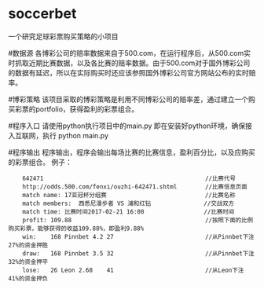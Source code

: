 # soccerbet
一个研究足球彩票购买策略的小项目

#数据源
各博彩公司的赔率数据来自于500.com，在运行程序后，从500.com实时抓取近期比赛数据，以及各比赛的赔率数据。由于500.com对于国外博彩公司的数据有延迟，所以在实际购买时还应该参照国外博彩公司官方网站公布的实时赔率。

#博彩策略
该项目采取的博彩策略是利用不同博彩公司的赔率差，通过建立一个购买彩票的portfolio，获得盈利的彩票组合。

#程序入口
请使用python执行项目中的main.py
即在安装好python环境，确保接入互联网，执行 python main.py

#程序输出
程序输出，程序会输出每场比赛的比赛信息，盈利百分比，以及应购买的彩票组合。
例子：

		642471                                              //比赛代号
		http://odds.500.com/fenxi/ouzhi-642471.shtml        //比赛信息页面
		match name:	17亚冠杯分组赛                            //比赛名称
		match members:	西悉尼漫步者 VS 浦和红钻               //交战双方
		match time:	比赛时间2017-02-21 16:00                 //比赛时间
		profit:	109.88                                      //按照下面的比例购买彩票，能够获得的收益109.88%，即盈利9.88%
		win:	168 Pinnbet	4.2	27                          //从Pinnbet下注 27%的资金押胜
		draw:	168 Pinnbet	3.5	32                          //从Pinnbet下注 32%的资金押平
		lose:	26 Leon	2.68	41                          //从Leon下注 41%的资金押负